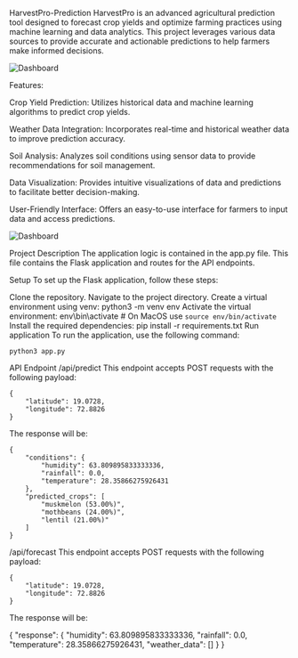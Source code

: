HarvestPro-Prediction
HarvestPro is an advanced agricultural prediction tool designed to forecast crop yields and optimize farming practices using machine learning and data analytics. This project leverages various data sources to provide accurate and actionable predictions to help farmers make informed decisions.

![Dashboard](https://github.com/RiyaSinghPatel/HarvestPro-Prediction-main/blob/main/Screenshot%202024-06-06%20110029.png)

Features:

Crop Yield Prediction: Utilizes historical data and machine learning algorithms to predict crop yields.

Weather Data Integration: Incorporates real-time and historical weather data to improve prediction accuracy.

Soil Analysis: Analyzes soil conditions using sensor data to provide recommendations for soil management.

Data Visualization: Provides intuitive visualizations of data and predictions to facilitate better decision-making.

User-Friendly Interface: Offers an easy-to-use interface for farmers to input data and access predictions.

![Dashboard](https://github.com/RiyaSinghPatel/HarvestPro-Prediction-main/blob/main/dashboard.png)

Project Description
The application logic is contained in the app.py file. This file contains the Flask application and routes for the API endpoints.

Setup
To set up the Flask application, follow these steps:

Clone the repository.
Navigate to the project directory.
Create a virtual environment using venv:
python3 -m venv env
Activate the virtual environment:
  env\bin\activate # On MacOS use `source env/bin/activate`
Install the required dependencies:
pip install -r requirements.txt
Run application
To run the application, use the following command:


    python3 app.py

API Endpoint
/api/predict
This endpoint accepts POST requests with the following payload:

    {
        "latitude": 19.0728,
        "longitude": 72.8826
    }
The response will be:

    {
        "conditions": {
            "humidity": 63.809895833333336,
            "rainfall": 0.0,
            "temperature": 28.35866275926431
        },
        "predicted_crops": [
            "muskmelon (53.00%)",
            "mothbeans (24.00%)",
            "lentil (21.00%)"
        ]
    }
/api/forecast
This endpoint accepts POST requests with the following payload:

    {
        "latitude": 19.0728,
        "longitude": 72.8826
    }
The response will be:

{
"response": {
    "humidity": 63.809895833333336,
    "rainfall": 0.0,
    "temperature": 28.35866275926431,
    "weather_data": []
    }
}
